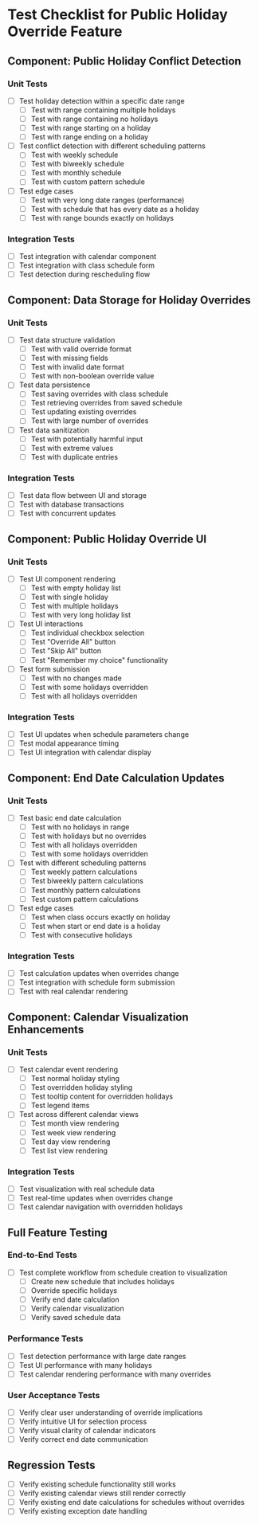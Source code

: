 # Test Checklist for Public Holiday Override Feature

## Component: Public Holiday Conflict Detection

### Unit Tests
- [ ] Test holiday detection within a specific date range
  - [ ] Test with range containing multiple holidays
  - [ ] Test with range containing no holidays
  - [ ] Test with range starting on a holiday
  - [ ] Test with range ending on a holiday

- [ ] Test conflict detection with different scheduling patterns
  - [ ] Test with weekly schedule
  - [ ] Test with biweekly schedule
  - [ ] Test with monthly schedule
  - [ ] Test with custom pattern schedule

- [ ] Test edge cases
  - [ ] Test with very long date ranges (performance)
  - [ ] Test with schedule that has every date as a holiday
  - [ ] Test with range bounds exactly on holidays

### Integration Tests
- [ ] Test integration with calendar component
- [ ] Test integration with class schedule form
- [ ] Test detection during rescheduling flow

## Component: Data Storage for Holiday Overrides

### Unit Tests
- [ ] Test data structure validation
  - [ ] Test with valid override format
  - [ ] Test with missing fields
  - [ ] Test with invalid date format
  - [ ] Test with non-boolean override value

- [ ] Test data persistence
  - [ ] Test saving overrides with class schedule
  - [ ] Test retrieving overrides from saved schedule
  - [ ] Test updating existing overrides
  - [ ] Test with large number of overrides

- [ ] Test data sanitization
  - [ ] Test with potentially harmful input
  - [ ] Test with extreme values
  - [ ] Test with duplicate entries

### Integration Tests
- [ ] Test data flow between UI and storage
- [ ] Test with database transactions
- [ ] Test with concurrent updates

## Component: Public Holiday Override UI

### Unit Tests
- [ ] Test UI component rendering
  - [ ] Test with empty holiday list
  - [ ] Test with single holiday
  - [ ] Test with multiple holidays
  - [ ] Test with very long holiday list

- [ ] Test UI interactions
  - [ ] Test individual checkbox selection
  - [ ] Test "Override All" button
  - [ ] Test "Skip All" button
  - [ ] Test "Remember my choice" functionality

- [ ] Test form submission
  - [ ] Test with no changes made
  - [ ] Test with some holidays overridden
  - [ ] Test with all holidays overridden

### Integration Tests
- [ ] Test UI updates when schedule parameters change
- [ ] Test modal appearance timing
- [ ] Test UI integration with calendar display

## Component: End Date Calculation Updates

### Unit Tests
- [ ] Test basic end date calculation
  - [ ] Test with no holidays in range
  - [ ] Test with holidays but no overrides
  - [ ] Test with all holidays overridden
  - [ ] Test with some holidays overridden

- [ ] Test with different scheduling patterns
  - [ ] Test weekly pattern calculations
  - [ ] Test biweekly pattern calculations
  - [ ] Test monthly pattern calculations
  - [ ] Test custom pattern calculations

- [ ] Test edge cases
  - [ ] Test when class occurs exactly on holiday
  - [ ] Test when start or end date is a holiday
  - [ ] Test with consecutive holidays

### Integration Tests
- [ ] Test calculation updates when overrides change
- [ ] Test integration with schedule form submission
- [ ] Test with real calendar rendering

## Component: Calendar Visualization Enhancements

### Unit Tests
- [ ] Test calendar event rendering
  - [ ] Test normal holiday styling
  - [ ] Test overridden holiday styling
  - [ ] Test tooltip content for overridden holidays
  - [ ] Test legend items

- [ ] Test across different calendar views
  - [ ] Test month view rendering
  - [ ] Test week view rendering
  - [ ] Test day view rendering
  - [ ] Test list view rendering

### Integration Tests
- [ ] Test visualization with real schedule data
- [ ] Test real-time updates when overrides change
- [ ] Test calendar navigation with overridden holidays

## Full Feature Testing

### End-to-End Tests
- [ ] Test complete workflow from schedule creation to visualization
  - [ ] Create new schedule that includes holidays
  - [ ] Override specific holidays
  - [ ] Verify end date calculation
  - [ ] Verify calendar visualization
  - [ ] Verify saved schedule data

### Performance Tests
- [ ] Test detection performance with large date ranges
- [ ] Test UI performance with many holidays
- [ ] Test calendar rendering performance with many overrides

### User Acceptance Tests
- [ ] Verify clear user understanding of override implications
- [ ] Verify intuitive UI for selection process
- [ ] Verify visual clarity of calendar indicators
- [ ] Verify correct end date communication

## Regression Tests
- [ ] Verify existing schedule functionality still works
- [ ] Verify existing calendar views still render correctly
- [ ] Verify existing end date calculations for schedules without overrides
- [ ] Verify existing exception date handling

